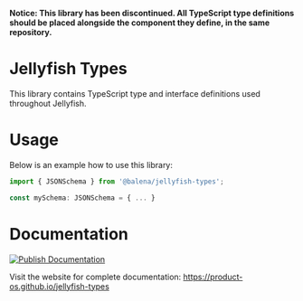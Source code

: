 **Notice: This library has been discontinued. All TypeScript type definitions should be placed alongside the component they define, in the same repository.**

# Jellyfish Types

This library contains TypeScript type and interface definitions used throughout Jellyfish.

# Usage

Below is an example how to use this library:

```typescript
import { JSONSchema } from '@balena/jellyfish-types';

const mySchema: JSONSchema = { ... }
```

# Documentation

[![Publish Documentation](https://github.com/product-os/jellyfish-types/actions/workflows/publish-docs.yml/badge.svg)](https://github.com/product-os/jellyfish-types/actions/workflows/publish-docs.yml)

Visit the website for complete documentation: https://product-os.github.io/jellyfish-types
